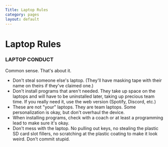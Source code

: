 ```yaml
---
Title: Laptop Rules
category: pages
layout: default
---
```


# Laptop Rules

### LAPTOP CONDUCT

Common sense. That's about it.

- Don't steal someone else's laptop. (They'll have masking tape with their name on theirs if they've claimed one.)
- Don't install programs that aren't needed. They take up space on the laptops and will have to be uninstalled later, taking up precious team time. If you really need it, use the web version (Spotify, Discord, etc.)
- These are not "your" laptops. They are team laptops. Some personalization is okay, but don't overhaul the device.
- When installing programs, check with a coach or at least a programming lead to make sure it's okay.
- Don't mess with the laptop. No pulling out keys, no stealing the plastic SD card slot fillers, no scratching at the plastic coating to make it look weird. Don't commit stupid.
